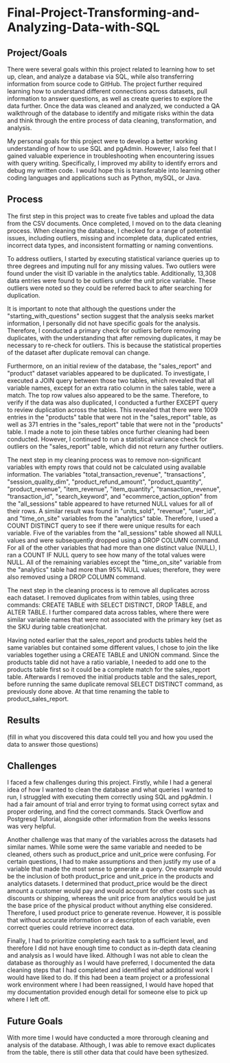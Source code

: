 # Final-Project-Transforming-and-Analyzing-Data-with-SQL

## Project/Goals
There were several goals within this project related to learning how to set up, clean, and analyze a database via SQL, while also transferring information from source code to GitHub. The project further required learning how to understand different connections across datasets, pull information to answer questions, as well as create queries to explore the data further. Once the data was cleaned and analyzed, we conducted a QA walkthrough of the database to identify and mitigate risks within the data and think through the entire process of data cleaning, transformation, and analysis.

My personal goals for this project were to develop a better working understanding of how to use SQL and pgAdmin. However, I also feel that I gained valuable experience in troubleshooting when encountering issues with query writing. Specifically, I improved my ability to identify errors and debug my written code. I would hope this is transferable into learning other coding languages and applications such as Python, mySQL, or Java.

## Process
The first step in this project was to create five tables and upload the data from the CSV documents. Once completed, I moved on to the data cleaning process. When cleaning the database, I checked for a range of potential issues, including outliers, missing and incomplete data, duplicated entries, incorrect data types, and inconsistent formatting or naming conventions.
 
To address outliers, I started by executing statistical variance queries up to three degrees and imputing null for any missing values. Two outliers were found under the visit ID variable in the analytics table. Additionally, 13,308 data entries were found to be outliers under the unit price variable. These outliers were noted so they could be referred back to after searching for duplication.
 
It is important to note that although the questions under the "starting_with_questions" section suggest that the analysis seeks market information, I personally did not have specific goals for the analysis. Therefore, I conducted a primary check for outliers before removing duplicates, with the understanding that after removing duplicates, it may be necessary to re-check for outliers. This is because the statistical properties of the dataset after duplicate removal can change.
 
Furthermore, on an initial review of the database, the "sales_report" and "product" dataset variables appeared to be duplicated. To investigate, I executed a JOIN query between those two tables, which revealed that all variable names, except for an extra ratio column in the sales table, were a match. The top row values also appeared to be the same. Therefore, to verify if the data was also duplicated, I conducted a further EXCEPT query to review duplication across the tables. This revealed that there were 1009 entries in the "products" table that were not in the "sales_report" table, as well as 371 entries in the "sales_report" table that were not in the "products" table. I made a note to join these tables once further cleaning had been conducted. However, I continued to run a statistical variance check for outliers on the "sales_report" table, which did not return any further outliers.
 
The next step in my cleaning process was to remove non-significant variables with empty rows that could not be calculated using available information. The variables "total_transaction_revenue", "transactions", "session_quality_dim", "product_refund_amount", "product_quantity", "product_revenue", "item_revenue", "item_quantity", "transaction_revenue", "transaction_id", "search_keyword", and "ecommerce_action_option" from the "all_sessions" table appeared to have returned NULL values for all of their rows. A similar result was found in "units_sold", "revenue", "user_id", and "time_on_site" variables from the "analytics" table. Therefore, I used a COUNT DISTINCT query to see if there were unique results for each variable. Five of the variables from the "all_sessions" table showed all NULL values and were subsequently dropped using a DROP COLUMN command. For all of the other variables that had more than one distinct value (NULL), I ran a COUNT IF NULL query to see how many of the total values were NULL. All of the remaining variables except the "time_on_site" variable from the "analytics" table had more than 95% NULL values; therefore, they were also removed using a DROP COLUMN command.
 
The next step in the cleaning process is to remove all duplicates across each dataset. I removed duplicates from within tables, using three commands: CREATE TABLE with SELECT DISTINCT, DROP TABLE, and ALTER TABLE. I further compared data across tables, where there were similar variable names that were not associated with the primary key (set as the SKU during table creation)chat.

Having noted earlier that the sales_report and products tables held the same variables but contained some different values, I chose to join the like variables together using a CREATE TABLE and UNION command. Since the products table did not have a ratio variable, I needed to add one to the products table first so it could be a complete match for the sales_report table. Afterwards I removed the initial products table and the sales_report, before running the same duplicate removal SELECT DISTINCT command, as previously done above. At that time renaming the table to product_sales_report.



## Results
(fill in what you discovered this data could tell you and how you used the data to answer those questions)

## Challenges 
I faced a few challenges during this project. Firstly, while I had a general idea of how I wanted to clean the database and what queries I wanted to run, I struggled with executing them correctly using SQL and pgAdmin. I had a fair amount of trial and error trying to format using correct sytax and proper ordering, and find the correct commands. Stack Overflow and Postgresql Tutorial, alongside other information from the weeks lessons was very helpful. 

Another challenge was that many of the variables across the datasets had similar names.  While some were the same variable and needed to be cleaned, others such as product_price and unit_price were confusing.  For certain questions, I had to make assumptions and then justify my use of a variable that made the most sense to generate a query. One example would be the inclusion of both product_price and unit_price in the products and analytics datasets. I determined that product_price would be the direct amount a customer would pay and would account for other costs such as discounts or shipping, whereas the unit price from analytics would be just the base price of the physical product without anything else considered. Therefore, I used product price to generate revenue. However, it is possible that without accurate information or a descripton of each variable,  even correct queries could retrieve incorrect data.

Finally, I had to prioritize completing each task to a sufficient level, and therefore I did not have enough time to conduct as in-depth data cleaning and analysis as I would have liked. Although I was not able to clean the database as thoroughly as I would have preferred, I documented the data cleaning steps that I had completed and identified what additional work I would have liked to do. If this had been a team project or a professional work environment where I had been reassigned, I would have hoped that my documentation provided enough detail for someone else to pick up where I left off.


## Future Goals
With more time I would have conducted a more throrough cleaning and analysis of the database. Although, I was able to remove exact duplicates from the table, there is still other data that could have been sythesized. 